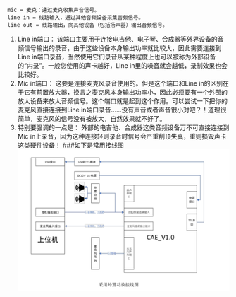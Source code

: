     mic = 麦克：通过麦克收集声音信号。
    line in = 线路输入，通过其他音频设备采集音频信号。
    line out = 线路输出，向其他设备（包括扬声器）输出音频信号。

1. Line in端口：
    该端口主要用于连接电吉他、电子琴、合成器等外界设备的音频信号输出的录音，由于这些设备本身输出功率就比较大，因此需要连接到Line in端口录音，当然使用它们录音从某种程度上也可以被称为外部设备的“内录”。一般您使用的声卡越好，Line in里的噪音就会越低，录制效果也会比较好。
2. Mic in端口：
    这要是连接麦克风录音使用的。但是这个端口和Line in的区别在于它有前置放大器，换言之麦克风本身输出功率小，因此必须要有一个外部的放大设备来放大音频信号。这个端口就是起到这个作用。可以尝试一下把你的麦克风直接连接到Line in端口录音……没有声音或者声音很小对吧？！道理很简单，麦克风的信号没有被放大，自然效果就不好了。
3. 特别要强调的一点是：
    外部的电吉他、合成器这类音频设备万不可直接连接到Mic in上录音，因为这种连接轻则录音时信号会严重削顶失真，重则损毁声卡这类硬件设备！
###如下是常用接线图
![a](assets/markdown-img-paste-2021030114533747.png)
